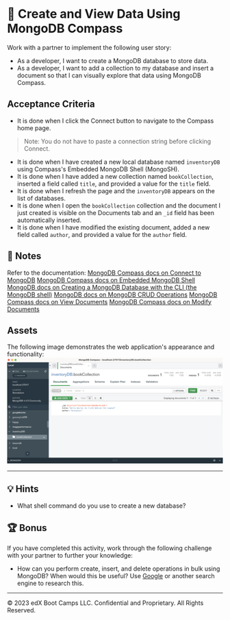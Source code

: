 # 📖 Create and View Data Using MongoDB Compass

Work with a partner to implement the following user story:

* As a developer, I want to create a MongoDB database to store data.
* As a developer, I want to add a collection to my database and insert a document so that I can visually explore that data using MongoDB Compass.

## Acceptance Criteria

* It is done when I click the Connect button to navigate to the Compass home page.
> Note: You do not have to paste a connection string before clicking Connect.
* It is done when I have created a new local database named `inventoryDB` using Compass's Embedded MongoDB Shell (MongoSH).
* It is done when I have added a new collection named `bookCollection`, inserted a field called `title`, and provided a value for the `title` field.
* It is done when I refresh the page and the `inventoryDB` appears on the list of databases.
* It is done when I open the `bookCollection` collection and the document I just created is visible on the Documents tab and an `_id` field has been automatically inserted.
* It is done when I have modified the existing document, added a new field called `author`, and provided a value for the `author` field.

## 📝 Notes

Refer to the documentation:
[MongoDB Compass docs on Connect to MongoDB](https://docs.mongodb.com/compass/current/connect/)
[MongoDB Compass docs on Embedded MongoDB Shell](https://docs.mongodb.com/compass/current/embedded-shell/)
[MongoDB docs on Creating a MongoDB Database with the CLI (the MongoDB shell)](https://www.mongodb.com/basics/create-database)
[MongoDB docs on MongoDB CRUD Operations](https://docs.mongodb.com/manual/crud/)
[MongoDB Compass docs on View Documents](https://docs.mongodb.com/compass/current/documents/view/)
[MongoDB Compass docs on Modify Documents](https://docs.mongodb.com/compass/current/documents/modify/)

## Assets

The following image demonstrates the web application's appearance and functionality:
![Image showing bookCollection collection with one document in Compass.](./assets/image_1.png)

---

## 💡 Hints

* What shell command do you use to create a new database?

## 🏆 Bonus

If you have completed this activity, work through the following challenge with your partner to further your knowledge:
* How can you perform create, insert, and delete operations in bulk using MongoDB? When would this be useful?
Use [Google](https://www.google.com) or another search engine to research this.

---
© 2023 edX Boot Camps LLC. Confidential and Proprietary. All Rights Reserved.
